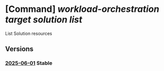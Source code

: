 # [Command] _workload-orchestration target solution list_

List Solution resources

## Versions

### [2025-06-01](/Resources/mgmt-plane/L3N1YnNjcmlwdGlvbnMve30vcmVzb3VyY2Vncm91cHMve30vcHJvdmlkZXJzL21pY3Jvc29mdC5lZGdlL3RhcmdldHMve30vc29sdXRpb25z/2025-06-01.xml) **Stable**

<!-- mgmt-plane /subscriptions/{}/resourcegroups/{}/providers/microsoft.edge/targets/{}/solutions 2025-06-01 -->
